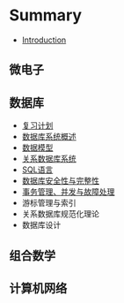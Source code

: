 # Summary

* [Introduction](README.md)

## 微电子

## 数据库

* [复习计划](shu-ju-ku/fu-xi-ji-hua.md)
* [数据库系统概述](shu-ju-ku/shu-ju-ku-xi-tong-gai-shu.md)
* [数据模型](shu-ju-ku/shu-ju-mo-xing.md)
* [关系数据库系统](shu-ju-ku/guan-xi-shu-ju-ku-xi-tong.md)
* [SQL语言](shu-ju-ku/sqlyu-yan.md)
* [数据库安全性与完整性](shu-ju-ku/shu-ju-ku-an-quan-xing-yu-wan-zheng-xing.md)
* [事务管理、并发与故障处理](shu-ju-ku/shi-wu-guan-li-3001-bing-fa-yu-gu-zhang-chu-li.md)
* 游标管理与索引
* 关系数据库规范化理论
* 数据库设计

## 组合数学

## 计算机网络

